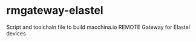 # rmgateway-elastel
Script and toolchain file to build macchina.io REMOTE Gateway for Elastel devices
